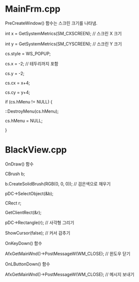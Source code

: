 # MainFrm.cpp
PreCreateWindow() 함수는 스크린 크기를 나타냄.

int x = GetSystemMetrics(SM_CXSCREEN);  // 스크린 X 크기

int y = GetSystemMetrics(SM_CYSCREEN);  // 스크린 Y 크기

cs.style = WS_POPUP; 

cs.x = -2; // 테두리까지 포함

cs.y = -2;

cs.cx = x+4;

cs.cy = y+4;

if (cs.hMenu != NULL) {

  ::DestroyMenu(cs.hMenu);
  
  cs.hMenu = NULL;
  
}


# BlackView.cpp

OnDraw() 함수

CBrush b;

b.CreateSolidBrush(RGB(0, 0, 0)); // 검은색으로 채우기

pDC->SelectObject(&b);

CRect r;

GetClientRect(&r);

pDC->Rectangle(r);  // 사각형 그리기

ShowCursor(false);  // 커서 감추기


OnKeyDown() 함수

  AfxGetMainWnd()->PostMessageW(WM_CLOSE); // 윈도우 닫기

OnLButtonDown() 함수

  AfxGetMainWnd()->PostMessageW(WM_CLOSE); // 메시지 보내기
